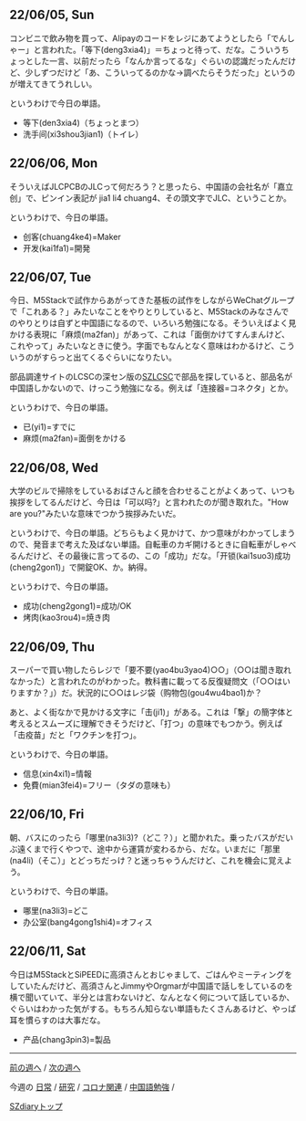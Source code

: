 ## 22/06/05, Sun

コンビニで飲み物を買って、Alipayのコードをレジにあてようとしたら「でんしゃー」と言われた。「等下(deng3xia4)」＝ちょっと待って、だな。こういうちょっとした一言、以前だったら「なんか言ってるな」ぐらいの認識だったんだけど、少しずつだけど「あ、こういってるのかな→調べたらそうだった」というのが増えてきてうれしい。

というわけで今日の単語。

- 等下(den3xia4)（ちょっとまつ）
- 洗手间(xi3shou3jian1)（トイレ）


## 22/06/06, Mon

そういえばJLCPCBのJLCって何だろう？と思ったら、中国語の会社名が「嘉立创」で、ピンイン表記が jia1 li4 chuang4、その頭文字でJLC、ということか。

というわけで、今日の単語。

- 创客(chuang4ke4)=Maker
- 开发(kai1fa1)=開発


## 22/06/07, Tue

今日、M5Stackで試作からあがってきた基板の試作をしながらWeChatグループで「これある？」みたいなことをやりとりしていると、M5Stackのみなさんでのやりとりは自ずと中国語になるので、いろいろ勉強になる。そういえばよく見かける表現に「麻烦(ma2fan)」があって、これは「面倒かけてすんまんけど、これやって」みたいなときに使う。字面でもなんとなく意味はわかるけど、こういうのがすらっと出てくるぐらいになりたい。

部品調達サイトのLCSCの深セン版の[SZLCSC](https://www.szlcsc.com/)で部品を探していると、部品名が中国語しかないので、けっこう勉強になる。例えば「连接器=コネクタ」とか。

というわけで、今日の単語。

- 已(yi1)=すでに
- 麻烦(ma2fan)=面倒をかける


## 22/06/08, Wed

大学のビルで掃除をしているおばさんと顔を合わせることがよくあって、いつも挨拶をしてるんだけど、今日は「可以吗?」と言われたのが聞き取れた。"How are you?"みたいな意味でつかう挨拶みたいだ。

というわけで、今日の単語。どちらもよく見かけて、かつ意味がわかってしまうので、発音まで考えた及ばない単語。自転車のカギ開けるときに自転車がしゃべるんだけど、その最後に言ってるの、この「成功」だな。「开锁(kai1suo3)成功(cheng2gon1)」で開錠OK、か。納得。

というわけで、今日の単語。

- 成功(cheng2gong1)=成功/OK
- 烤肉(kao3rou4)=焼き肉


## 22/06/09, Thu

スーパーで買い物したらレジで「要不要(yao4bu3yao4)○○」（○○は聞き取れなかった）と言われたのがわかった。教科書に載ってる反復疑問文（「○○はいりますか？」）だ。状況的に○○はレジ袋（购物包(gou4wu4bao1)か？

あと、よく街なかで見かける文字に「击(ji1)」がある。これは「撃」の簡字体と考えるとスムーズに理解できそうだけど、「打つ」の意味でもつかう。例えば「击疫苗」だと「ワクチンを打つ」。

というわけで、今日の単語。

- 信息(xin4xi1)=情報
- 免費(mian3fei4)=フリー（タダの意味も）


## 22/06/10, Fri

朝、バスにのったら「哪里(na3li3)?（どこ？）」と聞かれた。乗ったバスがだいぶ遠くまで行くやつで、途中から運賃が変わるから、だな。いまだに「那里(na4li)（そこ）」とどっちだっけ？と迷っちゃうんだけど、これを機会に覚えよう。

というわけで、今日の単語。

- 哪里(na3li3)=どこ
- 办公室(bang4gong1shi4)=オフィス


## 22/06/11, Sat

今日はM5StackとSiPEEDに高須さんとおじゃまして、ごはんやミーティングをしていたんだけど、高須さんとJimmyやOrgmarが中国語で話しをしているのを横で聞いていて、半分とは言わないけど、なんとなく何について話しているか、ぐらいはわかった気がする。もちろん知らない単語もたくさんあるけど、やっぱ耳を慣らすのは大事だな。

- 产品(chang3pin3)=製品

***

[前の週へ](2205-5.md) /
[次の週へ](2206-2.md)

今週の
[日常](../diary/2206-1.md) /
[研究](../research/2206-1.md) /
[コロナ関連](../covid19/2206-1.md) / 
[中国語勉強](../chinese/2206-1.md) / 

[SZdiaryトップ](../../README.md)
